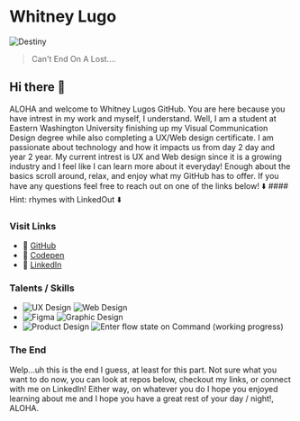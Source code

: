 # Whitney Lugo

![Destiny](https://media.giphy.com/media/kYd8fWbvdynLaCqUUG/giphy.gif)

> Can't End On A Lost....

## Hi there 👋
ALOHA and welcome to Whitney Lugos GitHub. You are here because you have intrest in my work and myself, I understand. Well, I am a student at Eastern Washington University finishing up my Visual Communication Design degree while also completing a UX/Web design certificate. I am passionate about technology and how it impacts us from day 2 day and year 2 year. My current intrest is UX and Web design since it is a growing industry and I feel like I can learn more about it everyday! Enough about the basics scroll around, relax, and enjoy what my GitHub has to offer. If you have any questions feel free to reach out on one of the links below! 
:arrow_down: #### Hint: rhymes with LinkedOut :arrow_down: 

### Visit Links
- :rice_ball: [GitHub](https://github.com/WhitneyL808)
- :ramen: [Codepen](https://codepen.io/whitney-lugo)
- :ice_cream: [LinkedIn](https://www.linkedin.com/in/whitneylugo/)

### Talents / Skills 
- ![UX Design](https://img.shields.io/badge/-UX%20Design-blue) ![Web Design](https://img.shields.io/badge/-Web%20Design-lightgrey)
- ![Figma](https://img.shields.io/badge/-Figma-red) ![Graphic Design](https://img.shields.io/badge/-Graphic%20Design-orange)
- ![Product Design](https://img.shields.io/badge/-Product%20Design-yellow) ![Enter flow state on Command (working progress)](https://img.shields.io/badge/-Enter%20flow%20state%20on%20Command%20(working%20progress)-yellowgreen)

### The End 
Welp...uh this is the end I guess, at least for this part. Not sure what you want to do now, you can look at repos below, checkout my links, or connect with me on LinkedIn! Either way, on whatever you do I hope you enjoyed learning about me and I hope you have a great rest of your day / night!, ALOHA. 


<!--
**WhitneyL808/WhitneyL808** is a ✨ _special_ ✨ repository because its `README.md` (this file) appears on your GitHub profile.

Here are some ideas to get you started:

- 🔭 I’m currently working on ...
- 🌱 I’m currently learning ...
- 👯 I’m looking to collaborate on ...
- 🤔 I’m looking for help with ...
- 💬 Ask me about ...
- 📫 How to reach me: ...
- 😄 Pronouns: ...
- ⚡ Fun fact: ...
-->
